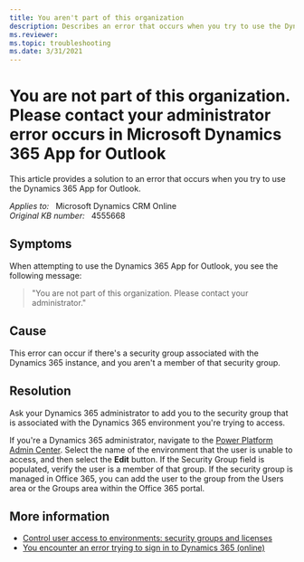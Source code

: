 ```yaml
---
title: You aren't part of this organization
description: Describes an error that occurs when you try to use the Dynamics 365 App for Outlook.
ms.reviewer: 
ms.topic: troubleshooting
ms.date: 3/31/2021
---
```

# You are not part of this organization. Please contact your administrator error occurs in Microsoft Dynamics 365 App for Outlook

This article provides a solution to an error that occurs when you try to use the Dynamics 365 App for Outlook.

_Applies to:_ &nbsp; Microsoft Dynamics CRM Online  
_Original KB number:_ &nbsp; 4555668

## Symptoms

When attempting to use the Dynamics 365 App for Outlook, you see the following message:

> "You are not part of this organization. Please contact your administrator."

## Cause

This error can occur if there's a security group associated with the Dynamics 365 instance, and you aren't a member of that security group.  

## Resolution

Ask your Dynamics 365 administrator to add you to the security group that is associated with the Dynamics 365 environment you're trying to access.

If you're a Dynamics 365 administrator, navigate to the [Power Platform Admin Center](https://admin.powerplatform.microsoft.com/). Select the name of the environment that the user is unable to access, and then select the **Edit** button. If the Security Group field is populated, verify the user is a member of that group. If the security group is managed in Office 365, you can add the user to the group from the Users area or the Groups area within the Office 365 portal.

## More information

- [Control user access to environments: security groups and licenses](/power-platform/admin/control-user-access)
- [You encounter an error trying to sign in to Dynamics 365 (online)](https://support.microsoft.com/help/3210340)
